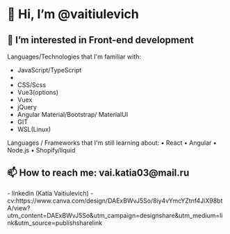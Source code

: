 <h1>👋 Hi, I’m @vaitiulevich </h1>
<h2>👀 I’m interested in Front-end development </h2>

Languages/Technologies that I'm familiar with:
<ul>
<li>JavaScript/TypeScript</li>
<li><HTML</li>
<li> CSS/Scss</li>
<li>Vue3(options)</li>
<li>Vuex</li>
<li> jQuery</li>
<li>Angular Material/Bootstrap/ MaterialUI</li>
<li>GIT</li>
<li>WSL(Linux)</li>
</ul>
Languages / Frameworks that I'm still learning about:
• React
• Angular
• Node.js
• Shopify/liquid 

<h2>📫 How to reach me: vai.katia03@mail.ru </h2>
- linkedin (Katia Vaitiulevich)
- cv:https://www.canva.com/design/DAExBWvJ5So/8iy4vYmcYZtnf4JiX98btA/view?utm_content=DAExBWvJ5So&utm_campaign=designshare&utm_medium=link&utm_source=publishsharelink

<!---
vaitiulevich/vaitiulevich is a ✨ special ✨ repository because its `README.md` (this file) appears on your GitHub profile.
You can click the Preview link to take a look at your changes.
--->
